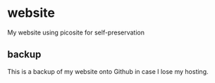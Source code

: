 # website
My website using picosite for self-preservation
## backup
This is a backup of my website onto Github in case I lose my hosting.
